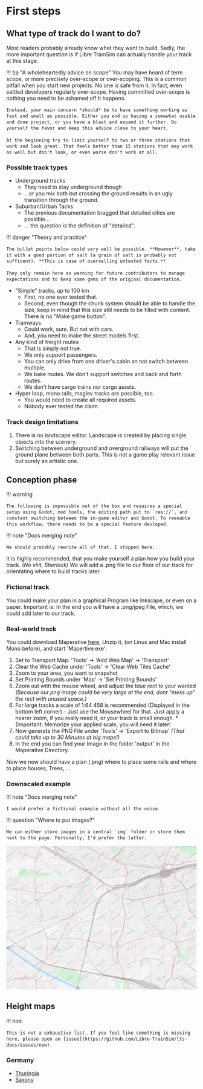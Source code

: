 # First steps

## What type of track do I want to do?

Most readers probably already know what they want to build. Sadly, the more important question is if Libre TrainSim can actually handle your track at this stage.

!!! tip "A wholeheartedly advice on scope"
	You may have heard of term scope, or more precisely over-scope or over-scoping. This is a common pitfall when you start new projects. No one is safe from it. In fact, even settled developers regularly over-scope. Having committed over-scope is nothing you need to be ashamed of! It happens.
	
	Instead, your main concern *should* be to have something working as fast and small as possible. Either you end up having a somewhat usable and done project, or you have a blast and expand it further. Do yourself the favor and keep this advice close to your heart.

	At the beginning try to limit yourself to two or three stations that work and look great. That feels better than 15 stations that may work as well but don't look, or even worse don't work at all.

### Possible track types

  - Underground tracks
    - They need to stay underground though
    - ...or you mix both but crossing the ground results in an ugly transition through the ground.
  - Suburban/Urban Tacks
    - The previous documentation bragged that detailed cities are possible...
    - ... the question is the definition of "detailed".

!!! danger "Theory and practice"
	
	The bullet points below could very well be possible. **However**, take it with a good portion of salt (a grain of salt is probably not sufficent). **This is case of overselling untested facts.**
	
	They only remain here as warning for future contributers to manage expectations and to keep some gems of the original documentation.

  - "Simple" tracks, up to 100 km
    - First, no one ever tested that.
    - Second, even though the chunk system should be able to handle the size, keep in mind that this size still needs to be filled with content. There is no "Make game button".
  - Tramways
    - Could work, sure. But not with cars.
    - And, you need to make the street models first.
  - Any kind of freight routes
    - That is simply not true.
    - We only support passengers.
    - You can only drive from one driver's cabin an not switch between multiple.
    - We bake routes. We don't support switches and back and forth routes.
    - We don't have cargo trains nor cargo assets.
  - Hyper loop, mono rails, maglev tracks are possible, too.
    - You would need to create all required assets.
    - Nobody ever tested the claim.

### Track design limitations

  1. There is no landscape editor. Landscape is created by placing single objects into the scenery.
  2. Switching between underground and overground railways will put the ground plane between both parts. This is not a game play relevant issue but surely an artistic one.

## Conception phase

!!! warning

	The following is impossible out of the box and requires a special setup using Godot, mod tools, the editing path put to `res://`, and constant switching between the in-game editor and Godot. To reenable this workflow, there needs to be a special feature devloped.

!!! note "Docs merging note"

	We should probably rewrite all of that. I stopped here.

It is highly recommended, that you make yourself a plan how you build your track. *(No shit, Sherlock)*
We will add a .png file to our floor of our track for orientating where to build tracks later.

### Fictional track

You could make your plan in a graphical Program like Inkscape, or even on a paper. Important is: In the end you will have a .png/jpeg File, which, we could add later to our track.

### Real-world track

You could download Maperative [here](http://maperitive.net/), Unzip it, (on Linux and Mac install Mono before), and start 'Mapertive.exe':

  1. Set to Transport Map: 'Tools' -> 'Add Web Map' -> 'Transport'
  2. Clear the Web Cache under 'Tools' -> 'Clear Web Tiles Cache'
  3. Zoom to your area, you want to snapshot
  4. Set Printing Bounds  under 'Map' -> 'Set Printing Bounds'
  5. Zoom out with the mouse wheel, and adjust the blue rect to your wanted *(Because our png image could be very large at the end, dont "mess up" the rect with unused space.)*
  6. For large tracks a scale of 1:64 458 is recommended (Displayed in the bottom left corner) - Just use the Mousewheel for that. Just apply a nearer zoom, if you really need it, or your track is small enough. *(Important: Memorize your applied scale, you will need it later! 
  7. Now generate the PNG File under 'Tools' -> 'Export to Bitmap' *(That could take up to 30 Minutes at big maps!)*
  8. In the end you can find your Image in the folder 'output' in the Maperative Directory.

Now we now should have a plan (.png) where to place some rails and where to place houses, Trees, ...

### Downscaled example

!!! note "Docs merging note"

	I would prefer a fictional example without all the noise.

!!! question "Where to put images?"

	We can either store images in a central `img` folder or store them next to the page. Personally, I'd prefer the latter.

![Example Image](map_example.png)

## Height maps

!!! hint

	This is not a exhaustive list. If you feel like something is missing here, please open an [issue](https://github.com/Libre-TrainSim/lts-docs/issues/new).

### Germany

  - [Thuringia](https://de-de.topographic-map.com/maps/64wh/Th%C3%BCringen/)
  - [Saxony](https://www.geodaten.sachsen.de/digitale-hoehenmodelle-3994.html)
